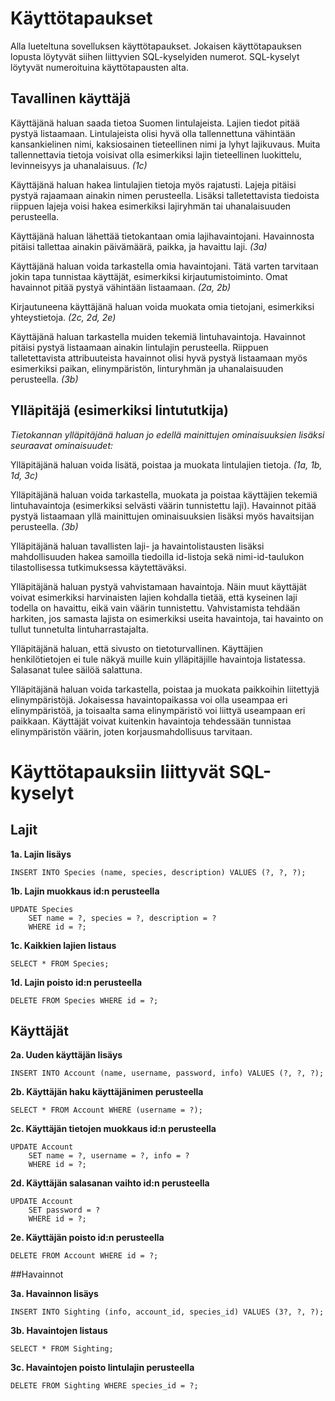 # Käyttötapaukset

Alla lueteltuna sovelluksen käyttötapaukset. Jokaisen käyttötapauksen lopusta löytyvät siihen liittyvien SQL-kyselyiden numerot. SQL-kyselyt löytyvät numeroituina käyttötapausten alta. 

## Tavallinen käyttäjä

Käyttäjänä haluan saada tietoa Suomen lintulajeista. Lajien tiedot pitää pystyä listaamaan. Lintulajeista olisi hyvä olla tallennettuna vähintään kansankielinen nimi, kaksiosainen tieteellinen nimi ja lyhyt lajikuvaus. Muita tallennettavia tietoja voisivat olla esimerkiksi lajin tieteellinen luokittelu, levinneisyys ja uhanalaisuus. *(1c)*

Käyttäjänä haluan hakea lintulajien tietoja myös rajatusti. Lajeja pitäisi pystyä rajaamaan ainakin nimen perusteella. Lisäksi talletettavista tiedoista riippuen lajeja voisi hakea esimerkiksi lajiryhmän tai uhanalaisuuden perusteella. 

Käyttäjänä haluan lähettää tietokantaan omia lajihavaintojani. Havainnosta pitäisi tallettaa ainakin päivämäärä, paikka, ja havaittu laji. *(3a)*

Käyttäjänä haluan voida tarkastella omia havaintojani. Tätä varten tarvitaan jokin tapa tunnistaa käyttäjät, esimerkiksi kirjautumistoiminto. Omat havainnot pitää pystyä vähintään listaamaan. *(2a, 2b)*

Kirjautuneena käyttäjänä haluan voida muokata omia tietojani, esimerkiksi yhteystietoja. *(2c, 2d, 2e)*

Käyttäjänä haluan tarkastella muiden tekemiä lintuhavaintoja. Havainnot pitäisi pystyä listaamaan ainakin lintulajin perusteella. Riippuen talletettavista attribuuteista havainnot olisi hyvä pystyä listaamaan myös esimerkiksi paikan, elinympäristön, linturyhmän ja uhanalaisuuden perusteella. *(3b)*

## Ylläpitäjä (esimerkiksi lintututkija)

*Tietokannan ylläpitäjänä haluan jo edellä mainittujen ominaisuuksien lisäksi seuraavat ominaisuudet:*

Ylläpitäjänä haluan voida lisätä, poistaa ja muokata lintulajien tietoja. *(1a, 1b, 1d, 3c)*

Ylläpitäjänä haluan voida tarkastella, muokata ja poistaa käyttäjien tekemiä lintuhavaintoja (esimerkiksi selvästi väärin tunnistettu laji). Havainnot pitää pystyä listaamaan yllä mainittujen ominaisuuksien lisäksi myös havaitsijan perusteella. *(3b)*

Ylläpitäjänä haluan tavallisten laji- ja havaintolistausten lisäksi mahdollisuuden hakea samoilla tiedoilla id-listoja sekä nimi-id-taulukon tilastollisessa tutkimuksessa käytettäväksi.

Ylläpitäjänä haluan pystyä vahvistamaan havaintoja. Näin muut käyttäjät voivat esimerkiksi harvinaisten lajien kohdalla tietää, että kyseinen laji todella on havaittu, eikä vain väärin tunnistettu. Vahvistamista tehdään harkiten, jos samasta lajista on esimerkiksi useita havaintoja, tai havainto on tullut tunnetulta lintuharrastajalta.

Ylläpitäjänä haluan, että sivusto on tietoturvallinen. Käyttäjien henkilötietojen ei tule näkyä muille kuin ylläpitäjille havaintoja listatessa. Salasanat tulee säilöä salattuna.

Ylläpitäjänä haluan voida tarkastella, poistaa ja muokata paikkoihin liitettyjä elinympäristöjä. Jokaisessa havaintopaikassa voi olla useampaa eri elinympäristöä, ja toisaalta sama elinympäristö voi liittyä useampaan eri paikkaan. Käyttäjät voivat kuitenkin havaintoja tehdessään tunnistaa elinympäristön väärin, joten korjausmahdollisuus tarvitaan. 

# Käyttötapauksiin liittyvät SQL-kyselyt

## Lajit 

**1a. Lajin lisäys**

`INSERT INTO Species (name, species, description) VALUES (?, ?, ?);`

**1b. Lajin muokkaus id:n perusteella**

```
UPDATE Species
    SET name = ?, species = ?, description = ?
    WHERE id = ?;
```

**1c. Kaikkien lajien listaus**

`SELECT * FROM Species;`

**1d. Lajin poisto id:n perusteella**

`DELETE FROM Species WHERE id = ?;`

## Käyttäjät

**2a. Uuden käyttäjän lisäys**

`INSERT INTO Account (name, username, password, info) VALUES (?, ?, ?);`

**2b. Käyttäjän haku käyttäjänimen perusteella**

`SELECT * FROM Account WHERE (username = ?);`

**2c. Käyttäjän tietojen muokkaus id:n perusteella**

```
UPDATE Account
    SET name = ?, username = ?, info = ?
    WHERE id = ?;
```

**2d. Käyttäjän salasanan vaihto id:n perusteella**

```
UPDATE Account
    SET password = ?
    WHERE id = ?;
```

**2e. Käyttäjän poisto id:n perusteella**

`DELETE FROM Account WHERE id = ?;`

##Havainnot

**3a. Havainnon lisäys**

`INSERT INTO Sighting (info, account_id, species_id) VALUES (3?, ?, ?);`

**3b. Havaintojen listaus**

`SELECT * FROM Sighting;`

**3c. Havaintojen poisto lintulajin perusteella**

`DELETE FROM Sighting WHERE species_id = ?;`







